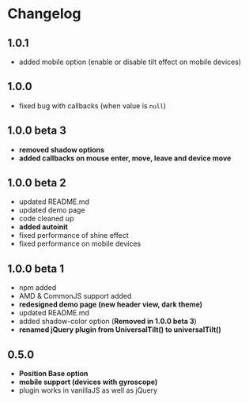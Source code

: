 # Changelog

## 1.0.1
* added mobile option (enable or disable tilt effect on mobile devices)

## 1.0.0
* fixed bug with callbacks (when value is `null`)

## 1.0.0 beta 3
* **removed shadow options**
* **added callbacks on mouse enter, move, leave and device move**

## 1.0.0 beta 2
* updated README.md
* updated demo page
* code cleaned up
* **added autoinit**
* fixed performance of shine effect
* fixed performance on mobile devices

## 1.0.0 beta 1
* npm added
* AMD & CommonJS support added
* **redesigned demo page (new header view, dark theme)**
* updated README.md
* added shadow-color option (**Removed in 1.0.0 beta 3**)
* **renamed jQuery plugin from UniversalTilt() to universalTilt()**

## 0.5.0
* **Position Base option**
* **mobile support (devices with gyroscope)**
* plugin works in vanillaJS as well as jQuery
